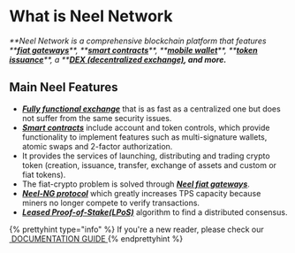 # What is Neel Network

_**Neel Network is a comprehensive blockchain platform that features **_[_**fiat gateways**_](/neel-client/wallet-management.md)_**, **_[_**smart contracts**_](/technical-details/neel-contracts-language-description.md)_**, **_[_**mobile wallet**_](/neel-client/mobile-apps.md)_**, **_[_**token issuance**_](/neel-client/assets-management.md)_**, a **_[_**DEX \(decentralized exchange\)**_](/neel-client/neel-dex.md)_**, and more.**_

## Main Neel Features

* [_**Fully functional exchange**_](/platform-features/decentralized-cryptocurrency-exchange-dex.md) that is as fast as a centralized one but does not suffer from the same security issues.
* [_**Smart contracts**_](/technical-details/neel-contracts-language-description.md) include account and token controls, which provide functionality to implement features such as multi-signature wallets, atomic swaps and 2-factor authorization.
* It provides the services of launching, distributing and trading crypto token \(creation, issuance, transfer, exchange of assets and custom or fiat tokens\).
* The fiat-crypto problem is solved through [_**Neel fiat gateways**_](/neel-client/wallet-management.md).
* [_**Neel-NG protocol**_](/platform-features/neel-ng-protocol.md) which greatly increases TPS capacity because miners no longer compete to verify transactions.
* [_**Leased Proof-of-Stake\(LPoS\)**_](/platform-features/leased-proof-of-stake-lpos.md) algorithm to find a distributed consensus.


{% prettyhint type="info" %} If you're a new reader, please check our <a href="/overview/how-to-use-this-guide.md"> &nbsp;DOCUMENTATION GUIDE </a> {% endprettyhint %}
